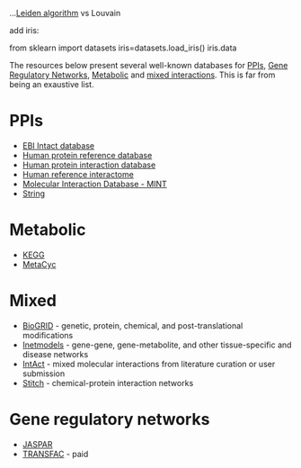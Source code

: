 

...[Leiden algorithm](https://leidenalg.readthedocs.io/en/latest/reference.html#optimiser) vs Louvain

add iris:

from sklearn import datasets
iris=datasets.load_iris()
iris.data



The resources below present several well-known databases for [PPIs](#ppis), [Gene Regulatory Networks](#gene-regulatory-networks), [Metabolic](#metabolic) and [mixed interactions](#mixed). This is far from being an exaustive list.



# PPIs

- [EBI Intact database](http://string-db.org/)
- [Human protein reference database](http://www.hprd.org/)
- [Human protein interaction database](http://wilab.inha.ac.kr/hpid/webforms/intro.aspx)
- [Human reference interactome](http://interactome.baderlab.org/)
- [Molecular Interaction Database - MINT](http://string-db.org/)
- [String](https://string-db.org/cgi/input.pl) 

# Metabolic
- [KEGG](https://www.genome.jp/kegg/)
- [MetaCyc](https://metacyc.org/)


# Mixed

- [BioGRID](https://thebiogrid.org/) - genetic, protein, chemical, and post-translational modifications
- [Inetmodels](http://inetmodels.com/) - gene-gene, gene-metabolite, and other tissue-specific and disease networks
- [IntAct](https://www.ebi.ac.uk/intact/) - mixed molecular interactions from literature curation or user submission
- [Stitch](http://stitch.embl.de/) - chemical-protein interaction networks

# Gene regulatory networks

- [JASPAR](http://jaspar.genereg.net/)
- [TRANSFAC](http://genexplain.com/transfac/) - paid

